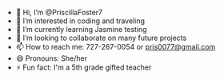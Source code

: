 - 👋 Hi, I’m @PriscillaFoster7
- 👀 I’m interested in coding and traveling
- 🌱 I’m currently learning Jasmine testing
- 💞️ I’m looking to collaborate on many future projects
- 📫 How to reach me: 727-267-0054 or pris0077@gmail.com
- 😄 Pronouns: She/her
- ⚡ Fun fact: I'm a 5th grade gifted teacher

<!---
PriscillaFoster7/PriscillaFoster7 is a ✨ special ✨ repository because its `README.md` (this file) appears on your GitHub profile.
You can click the Preview link to take a look at your changes.
--->
